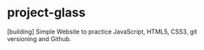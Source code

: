# project-glass
[building] Simple Website to practice JavaScript, HTML5, CSS3, git versioning and Github.
